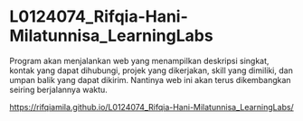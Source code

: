 # L0124074_Rifqia-Hani-Milatunnisa_LearningLabs

Program akan menjalankan web yang menampilkan deskripsi singkat, kontak yang dapat dihubungi, projek yang dikerjakan, skill yang dimiliki, dan umpan balik yang dapat dikirim. Nantinya web ini akan terus dikembangkan seiring berjalannya waktu.

https://rifqiamila.github.io/L0124074_Rifqia-Hani-Milatunnisa_LearningLabs/

